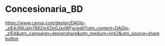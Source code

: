 # Concesionaria_BD
https://www.canva.com/design/DAGlp-_zIEA/I6lUaln7882mXZpGJxoWFw/edit?utm_content=DAGlp-_zIEA&utm_campaign=designshare&utm_medium=link2&utm_source=sharebutton
